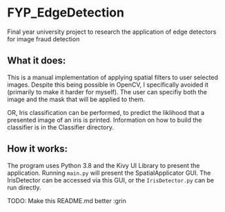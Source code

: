 # FYP_EdgeDetection
Final year university project to research the application of edge detectors for image fraud detection

## What it does:

This is a manual implementation of applying spatial filters to user selected images. Despite this being possible in OpenCV, I specifically avoided it (primarily to make it harder for myself). The user can specifiy both the image and the mask that will be applied to them.

OR, Iris classification can be performed, to predict the liklihood that a presented image of an iris is printed. Information on how to build the classifier is in the Classifier directory.

## How it works:

The program uses Python 3.8 and the Kivy UI Library to present the application. Running `main.py` will present the SpatialApplicator GUI. The IrisDetector can be accessed via this GUI, or the `IrisDetector.py` can be run directly. 

TODO: Make this README.md better :grin